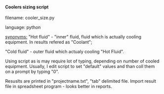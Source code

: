 <h4> Coolers sizing script </h4>

filename: cooler_size.py </p>
language: python </p>
<u>synonyms:</u> "Hot fluid" - "inner" fluid, fluid which is actually cooling equipment. In results refered as "Coolant";</p>
"Cold fluid" - outer fluid which actualy cooling "Hot Fluid". </p>

Using script as is may require lot of typing, depending on number of cooled equipment. Usually, I edit script to set "default" values and than coll them on a prompt by typing "0".</p>

Resuslts are printed in "projectname.txt", "tab" delimited file. Import result file in spreadsheet program - looks better in reports. 